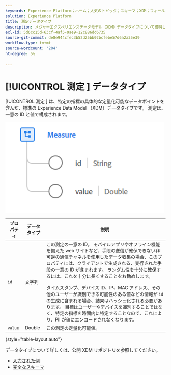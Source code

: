 ```yaml
---
keywords: Experience Platform；ホーム；人気のトピック；スキーマ；XDM；フィールド；スキーマ；スキーマ；メジャー；データタイプ；データタイプ；データタイプ；
solution: Experience Platform
title: 測定データタイプ
description: メジャーエクスペリエンスデータモデル（XDM）データタイプについて説明します。
exl-id: 5d6cc15d-63cf-4af5-9ae9-12c886dd6735
source-git-commit: de8e944cfec3b52d25bb02bcfebe57d6a2a35e39
workflow-type: tm+mt
source-wordcount: '204'
ht-degree: 5%

---
```


# [!UICONTROL  測定 ] データタイプ

[!UICONTROL  測定 ] は、特定の指標の具体的な定量化可能なデータポイントを含んだ、標準の Experience Data Model （XDM）データタイプです。 測定は、一意の ID と値で構成されます。

<img src="../images/data-types/measure.PNG" width="500" /><br />

| プロパティ | データタイプ | 説明 |
| --- | --- | --- |
| `id` | 文字列 | この測定の一意の ID。 モバイルアプリやオフライン機能を備えた web サイトなど、手段の送信が確保できない非可逆の通信チャネルを使用したデータ収集の場合、このプロパティには、クライアントで生成される、実行された手段の一意の ID が含まれます。 ランダム性を十分に確保するには、これを十分に長くすることをお勧めします。 <br><br> タイムスタンプ、デバイス ID、IP、MAC アドレス、その他のユーザーが識別できる可能性のある値などの情報が `id` の生成に含まれる場合、結果はハッシュ化される必要があります。 目標はユーザーやデバイスを識別することではなく、特定の指標を時間内に特定することなので、これにより、PII が値にエンコードされなくなります。 |
| `value` | Double | この測定の定量化可能値。 |

{style="table-layout:auto"}

データタイプについて詳しくは、公開 XDM リポジトリを参照してください。

* [ 入力された例 ](https://github.com/adobe/xdm/blob/master/components/datatypes/data/measure.example.1.json)
* [ 完全なスキーマ ](https://github.com/adobe/xdm/blob/master/components/datatypes/data/measure.schema.json)
